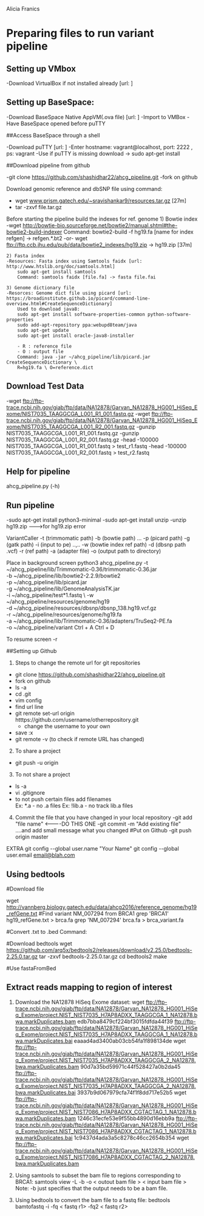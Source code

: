 Alicia Franics
# Preparing files to run variant pipeline

## Setting up VMbox

-Download VirtualBox if not installed already [url: ]

## Setting up BaseSpace:

-Download BaseSpace Native AppVM(.ova file) [url: ] 
-Import to VMBox
-Have BaseSpace opened before puTTY
	
##Access BaseSpace through a shell

-Download puTTY [url: ]
-Enter hostname: vagrant@localhost, port: 2222 , ps: vagrant
-Use if puTTY is missing download -> sudo apt-get install

##Download pipeline from github

-git clone https://github.com/shashidhar22/ahcg_pipeline.git
-fork on github 

Download genomic reference and dbSNP file using command:
- wget www.prism.gatech.edu/~sravishankar9/resources.tar.gz [27m]
- tar -zxvf file.tar.gz

Before starting the pipeline build the indexes for ref. genome
	1) Bowtie index
	-wget http://bowtie-bio.sourceforge.net/bowtie2/manual.shtml#the-bowtie2-build-indexer
		Command: bowtie2-build -f hg19.fa [name for index refgen] -> refgen.*.bt2
		-or-
		wget ftp://ftp.ccb.jhu.edu/pub/data/bowtie2_indexes/hg19.zip -> hg19.zip  [37m]

	2) Fasta index 
	-Resources: Fasta index using Samtools faidx [url: http://www.htslib.org/doc/samtools.html]
		sudo apt-get install samtools
		Command: samtools faidx [file.fa] -> fasta file.fai

	3) Genome dictionary file 
	-Resorces: Genome dict file using picard [url: https://broadinstitute.github.io/picard/command-line-overview.html#CreateSequenceDictionary]
		Used to download java8:
		sudo apt-get install software-properties-common python-software-properties
		sudo add-apt-repository ppa:webupd8team/java
		sudo apt-get update
		sudo apt-get install oracle-java8-installer

		- R : reference file
		- O : output file
		Command: java -jar ~/ahcg_pipeline/lib/picard.jar CreateSequenceDictionary \ 
		R=hg19.fa \ O=reference.dict

## Download Test Data

-wget ftp://ftp-trace.ncbi.nih.gov/giab/ftp/data/NA12878/Garvan_NA12878_HG001_HiSeq_Exome/NIST7035_TAAGGCGA_L001_R1_001.fastq.gz
-wget ftp://ftp-trace.ncbi.nih.gov/giab/ftp/data/NA12878/Garvan_NA12878_HG001_HiSeq_Exome/NIST7035_TAAGGCGA_L001_R2_001.fastq.gz
-gunzip NIST7035_TAAGGCGA_L001_R1_001.fastq.gz
-gunzip NIST7035_TAAGGCGA_L001_R2_001.fastq.gz
-head -100000 NIST7035_TAAGGCGA_L001_R1_001.fastq > test_r1.fastq
-head -100000 NIST7035_TAAGGCGA_L001_R2_001.fastq > test_r2.fastq

## Help for pipeline

ahcg_pipeline.py (-h)

## Run pipeline

-sudo apt-get install python3-minimal
-sudo apt-get install unzip 
-unzip hg19.zip --->for hg19.zip error

VariantCaller -t (trimmomatic path) 
	-b (bowtie path) ...
	-p (picard path)
	-g (gatk path)
	-i (input to pe)  ..,..
	-w (bowtie index ref path) 
	-d (dbsnp path .vcf)
	-r (ref path)
	-a (adapter file) 
	-o (output path to directory) 

Place in background
screen
python3 ahcg_pipeline.py -t ~/ahcg_pipeline/lib/Trimmomatic-0.36/trimmomatic-0.36.jar \
-b ~/ahcg_pipeline/lib/bowtie2-2.2.9/bowtie2 \
-p ~/ahcg_pipeline/lib/picard.jar \
-g ~/ahcg_pipeline/lib/GenomeAnalysisTK.jar \
-i ~/ahcg_pipeline/test*1.fastq \ 
-w ~/ahcg_pipeline/resources/genome/hg19 \
-d ~/ahcg_pipeline/resources/dbsnp/dbsnp_138.hg19.vcf.gz \
-r ~/ahcg_pipeline/resources/genome/hg19.fa \
-a ~/ahcg_pipeline/lib/Trimmomatic-0.36/adapters/TruSeq2-PE.fa \
-o ~/ahcg_pipeline/variant
Ctrl + A Ctrl + D

To resume
screen -r 

##Setting up Github

1. Steps to change the remote url for git repositories
- git clone https://github.com/shashidhar22/ahcg_pipeline.git
- fork on github
- ls -a
- cd .git
- vim config
- find url line
- git remote set-url origin htttps://github.com/username/otherrepository.git
	- change the username to your own
- save :x
- git remote -v (to check if remote URL has changed)

2. To share a project
- git push -u origin 

3. To not share a project
- ls -a 
- vi .gitignore 
- to not push certain files add filenames 	
	Ex: *.a - no .a files
	Ex: !lib.a - no track lib.a files

4. Commit the file that you have changed in your local repository
-git add "file name"  <----DO THIS ONE
-git commit -m "Add existing file"  ....and add small message what you changed
#Put on Github
-git push origin master

EXTRA
git config --global user.name "Your Name"
git config --global user.email email@blah.com

## Using bedtools

#Download file

wget http://vannberg.biology.gatech.edu/data/ahcg2016/reference_genome/hg19_refGene.txt
#Find variant NM_007294 from BRCA1
grep 'BRCA1' hg19_refGene.txt > brca.fa 
grep 'NM_007294' brca.fa > brca_variant.fa 

#Convert .txt to .bed
	Command:

#Download bedtools
 wget https://github.com/arq5x/bedtools2/releases/download/v2.25.0/bedtools-2.25.0.tar.gz
 tar -zxvf bedtools-2.25.0.tar.gz
 cd bedtools2
 make

#Use fastaFromBed

## Extract reads mapping to region of interest
1. Download the NA12878 HiSeq Exome dataset:
 wget ftp://ftp-trace.ncbi.nih.gov/giab/ftp/data/NA12878/Garvan_NA12878_HG001_HiSeq_Exome/project.NIST_NIST7035_H7AP8ADXX_TAAGGCGA_1_NA12878.bwa.markDuplicates.bam	edb7bba8479cf224bf3015fdfda44f39	ftp://ftp-trace.ncbi.nih.gov/giab/ftp/data/NA12878/Garvan_NA12878_HG001_HiSeq_Exome/project.NIST_NIST7035_H7AP8ADXX_TAAGGCGA_1_NA12878.bwa.markDuplicates.bai	eaaad4ad3400ab03cb54fa1f898134de 
 wget ftp://ftp-trace.ncbi.nih.gov/giab/ftp/data/NA12878/Garvan_NA12878_HG001_HiSeq_Exome/project.NIST_NIST7035_H7AP8ADXX_TAAGGCGA_2_NA12878.bwa.markDuplicates.bam	90d7a35bd59971c44f528427a0b2da45	ftp://ftp-trace.ncbi.nih.gov/giab/ftp/data/NA12878/Garvan_NA12878_HG001_HiSeq_Exome/project.NIST_NIST7035_H7AP8ADXX_TAAGGCGA_2_NA12878.bwa.markDuplicates.bai	3937b9d067979cfa74f1f8dd717e52b5 
 wget ftp://ftp-trace.ncbi.nih.gov/giab/ftp/data/NA12878/Garvan_NA12878_HG001_HiSeq_Exome/project.NIST_NIST7086_H7AP8ADXX_CGTACTAG_1_NA12878.bwa.markDuplicates.bam	1246c31ecfe53e9f55bb4890d16ebb9a	ftp://ftp-trace.ncbi.nih.gov/giab/ftp/data/NA12878/Garvan_NA12878_HG001_HiSeq_Exome/project.NIST_NIST7086_H7AP8ADXX_CGTACTAG_1_NA12878.bwa.markDuplicates.bai	1c9437d4ada3a5c8278c46cc2654b354 
 wget ftp://ftp-trace.ncbi.nih.gov/giab/ftp/data/NA12878/Garvan_NA12878_HG001_HiSeq_Exome/project.NIST_NIST7086_H7AP8ADXX_CGTACTAG_2_NA12878.bwa.markDuplicates.bam 

2. Using samtools to subset the bam file to regions corresponding to BRCA1:
samtools view -L <bed file> -b -o < outout bam file > < input bam file >
Note: -b just specifies that the output needs to be a bam file.

3. Using bedtools to convert the bam file to a fastq file:
 bedtools bamtofastq -i <bam file> -fq < fastq r1> -fq2 < fastq r2>
